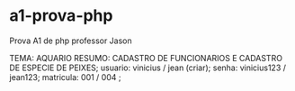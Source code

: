 # a1-prova-php
Prova A1 de php professor Jason

TEMA: AQUARIO
RESUMO: CADASTRO DE FUNCIONARIOS E CADASTRO DE ESPECIE DE PEIXES;
usuario: vinicius / jean (criar);
senha: vinicius123 / jean123;
matricula: 001 / 004 ;


